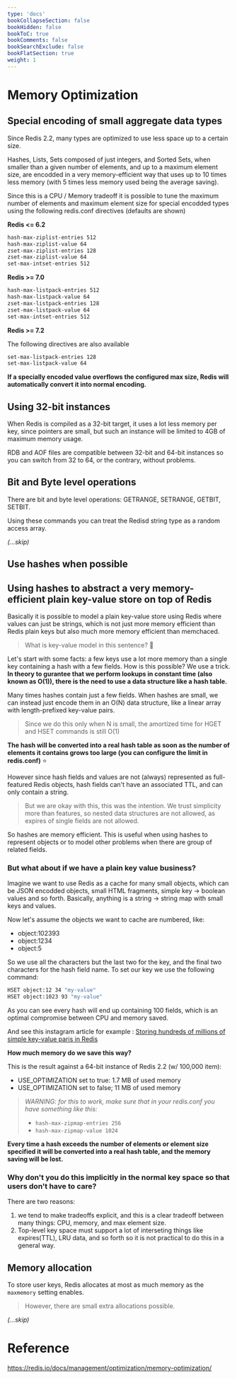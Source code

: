 ```yaml
---
type: 'docs'
bookCollapseSection: false
bookHidden: false
bookToC: true
bookComments: false
bookSearchExclude: false
bookFlatSection: true
weight: 1
---
```


# Memory Optimization

## Special encoding of small aggregate data types

Since Redis 2.2, many types are optimized to use less space up to a certain size.

Hashes, Lists, Sets composed of just integers, and Sorted Sets, when smaller than a given number of elements, and up to a maximum element size, are encodded in a very memory-efficient way that uses up to 10 times less memory (with 5 times less memory used being the average saving).

Since this is a CPU / Memory tradeoff it is possible to tune the maximum number of elements and maximum element size for special encodded types using the following redis.conf directives (defaults are shown)

**Redis <= 6.2**
```sh
hash-max-ziplist-entries 512
hash-max-ziplist-value 64
zset-max-ziplist-entries 128
zset-max-ziplist-value 64
set-max-intset-entries 512
```

**Redis >= 7.0**
```sh
hash-max-listpack-entries 512
hash-max-listpack-value 64
zset-max-listpack-entries 128
zset-max-listpack-value 64
set-max-intset-entries 512
```

**Redis >= 7.2**

The following directives are also available

```sh
set-max-listpack-entries 128
set-max-listpack-value 64
```

**If a specially encoded value overflows the configured max size, Redis will automatically convert it into normal encoding.**

## Using 32-bit instances

When Redis is compiled as a 32-bit target, it uses a lot less memory per key, since pointers are small, but such an instance will be limited to 4GB of maximum memory usage.

RDB and AOF files are compatible between 32-bit and 64-bit instances so you can switch from 32 to 64, or the contrary, without problems.

## Bit and Byte level operations

There are bit and byte level operations: GETRANGE, SETRANGE, GETBIT, SETBIT.

Using these commands you can treat the Redisd string type as a random access array.

*(...skip)*

## Use hashes when possible

## Using hashes to abstract a very memory-efficient plain key-value store on top of Redis

Basically it is possible to model a plain key-value store using Redis where values can just be strings, which is not just more memory efficient than Redis plain keys but also much more memory efficient than memchaced.

> What is key-value model in this sentence? :thinking:

Let's start with some facts: a few keys use a lot more memory than a single key containing a hash with a few fields. How is this possible? We use a trick. **In theory to gurantee that we perform lookups in constant time (also known as O(1)), there is the need to use a data structure like a hash table.**

Many times hashes contain just a few fields. When hashes are small, we can instead just encode them in an O(N) data structure, like a linear array with length-prefixed key-value pairs.
> Since we do this only when N is small, the amortized time for HGET and HSET commands is still O(1)

**The hash will be converted into a real hash table as soon as the number of elements it contains grows too large (you can configure the limit in redis.conf)** :star:

However since hash fields and values are not (always) represented as full-featured Redis objects, hash fields can't have an associated TTL, and can only contain a string.
> But we are okay with this, this was the intention. We trust simplicity more than features, so nested data structures are not allowed, as expires of single fields are not allowed.

So hashes are memory efficient. This is useful when using hashes to represent objects or to model other problems when there are group of related fields.

### But what about if we have a plain key value business? 

Imagine we want to use Redis as a cache for many small objects, which can be JSON encodded objects, small HTML fragments, simple key -> boolean values and so forth. Basically, anything is a string -> string map with small keys and values.

Now let's assume the objects we want to cache are numbered, like:
* object:102393
* object:1234
* object:5

So we use all the characters but the last two for the key, and the final two characters for the hash field name. To set our key we use the following command:

```sh
HSET object:12 34 "my-value"
HSET object:1023 93 "my-value"
```

As you can see every hash will end up containing 100 fields, which is an optimal compromise between CPU and memory saved.

And see this instagram article for example : [Storing hundreds of millions of simple key-value paris in Redis](https://instagram-engineering.com/storing-hundreds-of-millions-of-simple-key-value-pairs-in-redis-1091ae80f74c)

**How much memory do we save this way?**

This is the result against a 64-bit instance of Redis 2.2 (w/ 100,000 item):
* USE_OPTIMIZATION set to true: 1.7 MB of used memory
* USE_OPTIMIZATION set to false; 11 MB of used memory

> *WARNING: for this to work, make sure that in your redis.conf you have something like this:*
>
> * `hash-max-zipmap-entries 256`
> * `hash-max-zipmap-value 1024`

**Every time a hash exceeds the number of elements or element size specified it will be converted into a real hash table, and the memory saving will be lost.**

### Why don't you do this implicitly in the normal key space so that users don't have to care?

There are two reasons:

1. we tend to make tradeoffs explicit, and this is a clear tradeoff between many things: CPU, memory, and max element size.
2. Top-level key space must support a lot of interseting things like expires(TTL), LRU data, and so forth so it is not practical to do this in a general way.

## Memory allocation

To store user keys, Redis allocates at most as much memory as the `maxmemory` setting enables.

> However, there are small extra allocations possible.

*(...skip)*

# Reference 

https://redis.io/docs/management/optimization/memory-optimization/

